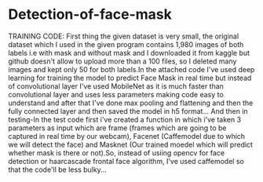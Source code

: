 # Detection-of-face-mask

TRAINING CODE: First thing the given dataset is very small, the original dataset which I used in the given program contains 1,980 images of both labels i.e with mask and without mask and I downloaded it from kaggle but github doesn't allow to upload more than a 100 files, so I deleted many images and kept only 50 for both labels.In the attached code I've used deep learning for training the model to predict Face Mask in real time but instead of convolutional layer I've used MobileNet as it is much faster than convolutional layer and uses less parameters making code easy to understand and after that I've done max pooling and flattening and then the fully connected layer and then saved the model in h5 format... And then in testing-In the test code first i've created a function in which i've taken 3 parameters as input which are frame (frames which are going to be captured in real time by our webcam), Facenet (Caffemodel due to which we will detect the face) and Masknet (Our trained moedel which will predict whether mask is there or not).So, instead of usiing opencv for face detection or haarcascade frontal face algorithm, I've used caffemodel so that the code'll be less bulky...

